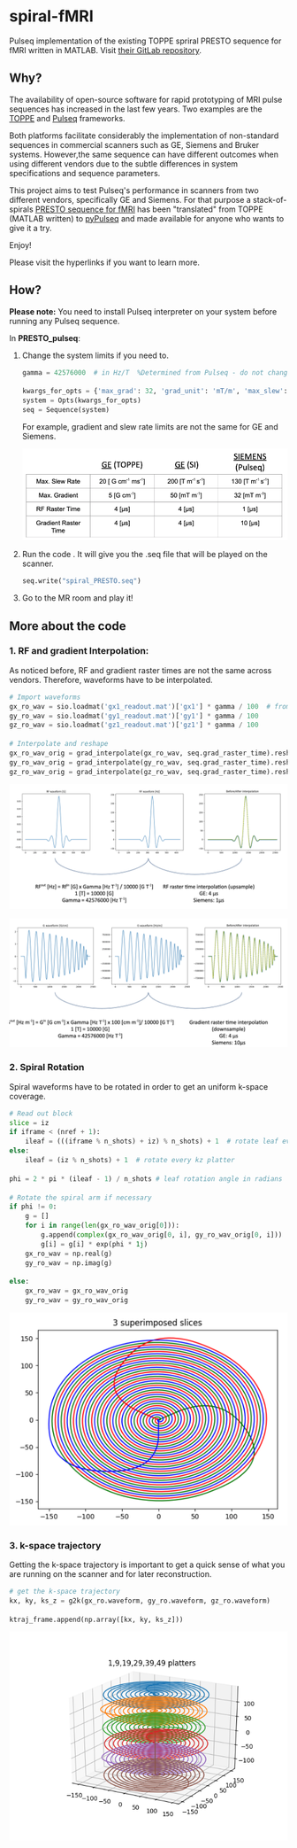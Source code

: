 # spiral-fMRI
Pulseq implementation of the existing TOPPE spriral PRESTO sequence for fMRI written in MATLAB. Visit [their GitLab repository](https://gitlab.com/fMRI/toppe-sequences/stack-of-spirals-presto-bold-fmri.git). 

## Why?
The availability of open-source software for rapid prototyping of MRI pulse sequences has increased in the last few years. Two examples are the [TOPPE](https://www.ncbi.nlm.nih.gov/pubmed/29096052) and [Pulseq](https://www.ncbi.nlm.nih.gov/pubmed/27271292) frameworks.

Both platforms facilitate considerably the implementation of non-standard sequences in commercial scanners such as GE, Siemens and Bruker systems. However,the same sequence can have different outcomes when using different vendors due to the subtle differences in system specifications and sequence parameters. 

This project aims to test Pulseq's performance in scanners from two different vendors, specifically GE and Siemens. For that purpose a stack-of-spirals [PRESTO sequence for fMRI](https://www.ncbi.nlm.nih.gov/pubmed/22245350) has been "translated" from TOPPE (MATLAB written) to [pyPulseq](https://github.com/imr-framework/pypulseq) and made available for anyone who wants to give it a try. 

Enjoy!

Please visit the hyperlinks if you want to learn more.

## How?

**Please note:** You need to install Pulseq interpreter on your system before running any Pulseq sequence.

In **PRESTO_pulseq**:
1. Change the system limits if you need to. 
    ```python
    gamma = 42576000  # in Hz/T  %Determined from Pulseq - do not change

    kwargs_for_opts = {'max_grad': 32, 'grad_unit': 'mT/m', 'max_slew': 130, 'slew_unit': 'T/m/s', 'grad_dead_time': 10e-6}
    system = Opts(kwargs_for_opts)
    seq = Sequence(system)
    ```
    
    For example, gradient and slew rate limits are not the same for GE and Siemens.
    
    ![GEvsSiemens system limits](/images/rf_g_limits.png)
   
   
2. Run the code . It will give you the .seq file that will be played on the scanner.
    ```Python
    seq.write("spiral_PRESTO.seq")
    ```
3. Go to the MR room and play it!

## More about the code

### 1. RF and gradient Interpolation: 
As noticed before, RF and gradient raster times are not the same across vendors. Therefore, waveforms have to be interpolated.
  ```Python
  # Import waveforms
  gx_ro_wav = sio.loadmat('gx1_readout.mat')['gx1'] * gamma / 100  # from G/cm to Hz/m
  gy_ro_wav = sio.loadmat('gy1_readout.mat')['gy1'] * gamma / 100
  gz_ro_wav = sio.loadmat('gz1_readout.mat')['gz1'] * gamma / 100

  # Interpolate and reshape
  gx_ro_wav_orig = grad_interpolate(gx_ro_wav, seq.grad_raster_time).reshape((1, -1))
  gy_ro_wav_orig = grad_interpolate(gy_ro_wav, seq.grad_raster_time).reshape((1, -1))
  gz_ro_wav_orig = grad_interpolate(gz_ro_wav, seq.grad_raster_time).reshape((1, -1
  ```
  
  ![RF interpolation](/images/rf_interp.png)
  
  ![Gradient interpolation](/images/g_interp.png)
  
  ### 2. Spiral Rotation
  Spiral waveforms have to be rotated in order to get an uniform k-space coverage. 
  
```Python
# Read out block
slice = iz
if iframe < (nref + 1):
    ileaf = (((iframe % n_shots) + iz) % n_shots) + 1  # rotate leaf every frame and every kz platter
else:
    ileaf = (iz % n_shots) + 1  # rotate every kz platter

phi = 2 * pi * (ileaf - 1) / n_shots # leaf rotation angle in radians

# Rotate the spiral arm if necessary
if phi != 0:
    g = []
    for i in range(len(gx_ro_wav_orig[0])):
        g.append(complex(gx_ro_wav_orig[0, i], gy_ro_wav_orig[0, i]))
        g[i] = g[i] * exp(phi * 1j)
    gx_ro_wav = np.real(g)
    gy_ro_wav = np.imag(g)

else:
    gx_ro_wav = gx_ro_wav_orig
    gy_ro_wav = gy_ro_wav_orig
```
      
  ![3 Superimposed spiral arms](/images/spiral_rot.png)
  ### 3. k-space trajectory
  Getting the k-space trajectory is important to get a quick sense of what you are running on the scanner and for later reconstruction.
  
```Python
# get the k-space trajectory
kx, ky, ks_z = g2k(gx_ro.waveform, gy_ro.waveform, gz_ro.waveform)

ktraj_frame.append(np.array([kx, ky, ks_z]))
```
   
   ![k-space trajectory](/images/1_9_19_29_39_49.png)
        

